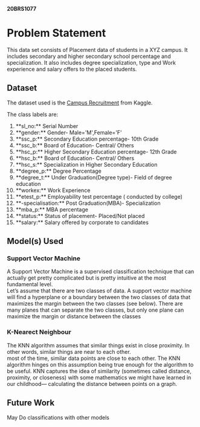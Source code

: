 **20BRS1077**
# Problem Statement

This data set consists of Placement data of students in a XYZ campus. It includes secondary and higher secondary school percentage and specialization. It also includes degree specialization, type and Work experience and salary offers to the placed students.
## Dataset

The dataset used is the [Campus Recruitment](https://www.kaggle.com/benroshan/factors-affecting-campus-placement) from Kaggle.

The class labels are:
<br>
<ol>
    <li>**sl_no:** Serial Number</li>
    <li>**gender:** Gender- Male='M',Female='F'</li>
    <li>**ssc_p:** Secondary Education percentage- 10th Grade</li>
    <li>**ssc_b:** Board of Education- Central/ Others</li>
    <li>**hsc_p:** Higher Secondary Education percentage- 12th Grade</li>
    <li>**hsc_b:** Board of Education- Central/ Others</li>
    <li>**hsc_s:** Specialization in Higher Secondary Education</li>
    <li>**degree_p:** Degree Percentage</li>
    <li>**degree_t:** Under Graduation(Degree type)- Field of degree education</li>
    <li>**workex:** Work Experience</li>
    <li>**etest_p:** Employability test percentage ( conducted by college)</li>
    <li>**-specialisation:** Post Graduation(MBA)- Specialization</li>
    <li>**mba_p:** MBA percentage</li>
    <li>**status:** Status of placement- Placed/Not placed</li>
    <li>**salary:** Salary offered by corporate to candidates</li>
</ol>

## Model(s) Used
### Support Vector Machine

A Support Vector Machine is a supervised classification technique that can actually get pretty complicated but is pretty intuitive at the most fundamental level.
<br>
Let’s assume that there are two classes of data. A support vector machine will find a hyperplane or a boundary between the two classes of data that maximizes the margin between the two classes (see below). There are many planes that can separate the two classes, but only one plane can maximize the margin or distance between the classes

### K-Nearect Neighbour

The KNN algorithm assumes that similar things exist in close proximity. In other words, similar things are near to each other.
<br>
most of the time, similar data points are close to each other. The KNN algorithm hinges on this assumption being true enough for the algorithm to be useful. KNN captures the idea of similarity (sometimes called distance, proximity, or closeness) with some mathematics we might have learned in our childhood— calculating the distance between points on a graph.

## Future Work

May Do classifications with other models
